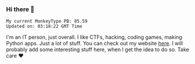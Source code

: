 ### Hi there 👋
<!-- PB START -->
```
My current MonkeyType PB: 85.59
Updated on: 03:18:22 GMT Time
```
<!-- PB END -->
I'm an IT person, just overall. I like CTFs, hacking, coding games, making Python apps. Just a lot of stuff.
You can check out my website [here](https://skill3472.github.io/).
I will probably add some interesting stuff here, when I get the idea to do so. Take care ❤️
